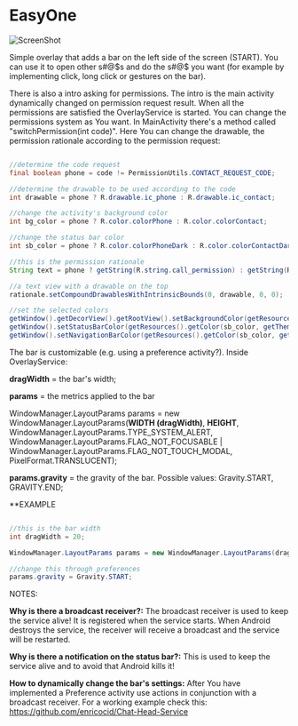 # EasyOne

![ScreenShot](https://i.imgur.com/gdnA3fM.png)


Simple overlay that adds a bar on the left side of the screen (START). You can use it to open other s#@$s and do the s#@$ you want (for example by implementing click, long click or gestures on the bar).

There is also a intro asking for permissions. The intro is the main activity dynamically changed on permission request result. When all the permissions are satisfied the OverlayService is started.
You can change the permissions system as You want. In MainActivity there's a method called "switchPermission(int code)". Here You can change the drawable, the permission rationale according to the permission request:

``` java

//determine the code request
final boolean phone = code != PermissionUtils.CONTACT_REQUEST_CODE;

//determine the drawable to be used according to the code
int drawable = phone ? R.drawable.ic_phone : R.drawable.ic_contact;

//change the activity's background color
int bg_color = phone ? R.color.colorPhone : R.color.colorContact;

//change the status bar color
int sb_color = phone ? R.color.colorPhoneDark : R.color.colorContactDark;

//this is the permission rationale
String text = phone ? getString(R.string.call_permission) : getString(R.string.contact_perm);

//a text view with a drawable on the top
rationale.setCompoundDrawablesWithIntrinsicBounds(0, drawable, 0, 0);

//set the selected colors
getWindow().getDecorView().getRootView().setBackgroundColor(getResources().getColor(bg_color, getTheme()));
getWindow().setStatusBarColor(getResources().getColor(sb_color, getTheme()));
getWindow().setNavigationBarColor(getResources().getColor(sb_color, getTheme()));
```



The bar is customizable (e.g. using a preference activity?). Inside OverlayService:

**dragWidth** = the bar's width;

**params** = the metrics applied to the bar

WindowManager.LayoutParams params = new WindowManager.LayoutParams(**WIDTH (dragWidth)**, **HEIGHT**, WindowManager.LayoutParams.TYPE_SYSTEM_ALERT, WindowManager.LayoutParams.FLAG_NOT_FOCUSABLE | WindowManager.LayoutParams.FLAG_NOT_TOUCH_MODAL, PixelFormat.TRANSLUCENT);

**params.gravity** = the gravity of the bar. Possible values: Gravity.START, GRAVITY.END;

**EXAMPLE

``` java

//this is the bar width
int dragWidth = 20;

WindowManager.LayoutParams params = new WindowManager.LayoutParams(dragWidth, WindowManager.LayoutParams.MATCH_PARENT, WindowManager.LayoutParams.TYPE_SYSTEM_ALERT, WindowManager.LayoutParams.FLAG_NOT_FOCUSABLE | WindowManager.LayoutParams.FLAG_NOT_TOUCH_MODAL, PixelFormat.TRANSLUCENT);

//change this through preferences
params.gravity = Gravity.START;
```


NOTES:

**Why is there a broadcast receiver?:** The broadcast receiver is used to keep the service alive! It is registered when the service starts. When Android destroys the service, the receiver will receive a broadcast and the service will be restarted.

**Why is there a notification on the status bar?:** This is used to keep the service alive and to avoid that Android kills it!

**How to dynamically change the bar's settings:** After You have implemented a Preference activity use actions in conjunction with a broadcast receiver. For a working example check this: https://github.com/enricocid/Chat-Head-Service
